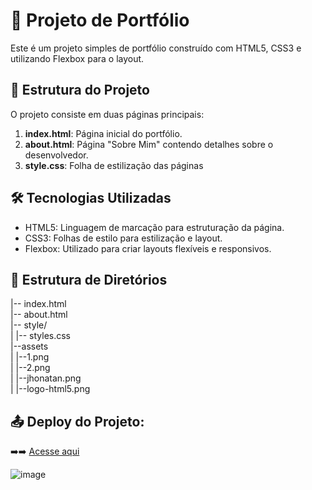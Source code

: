 # 📝 Projeto de Portfólio

Este é um projeto simples de portfólio construído com HTML5, CSS3 e utilizando Flexbox para o layout.

## 📂 Estrutura do Projeto

O projeto consiste em duas páginas principais:

1. **index.html**: Página inicial do portfólio.
2. **about.html**: Página "Sobre Mim" contendo detalhes sobre o desenvolvedor.
3. **style.css**: Folha de estilização das páginas

## 🛠️ Tecnologias Utilizadas

- HTML5: Linguagem de marcação para estruturação da página.
- CSS3: Folhas de estilo para estilização e layout.
- Flexbox: Utilizado para criar layouts flexíveis e responsivos.

## 📂 Estrutura de Diretórios
|-- index.html <br>
|-- about.html <br>
|-- style/ <br>
| |-- styles.css <br>
|--assets <br>
| |--1.png <br>
| |--2.png <br>
| |--jhonatan.png <br>
| |--logo-html5.png <br>


## 📤 Deploy do Projeto:
➡️➡️ [Acesse aqui](https://portifolio-omega-teal.vercel.app)

![image](https://github.com/jhonatan-goncalves-pereira/portifolio/assets/94761781/cce90d1a-6751-4b91-911e-8dd047e2aa2e)



